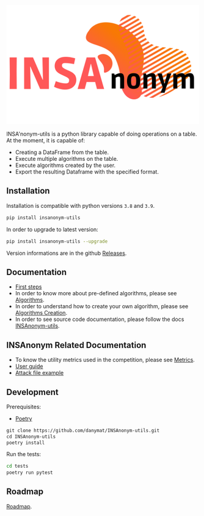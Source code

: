 ![](.images/INSA-3.png)

INSA'nonym-utils is a python library capable of doing operations on a table.
At the moment, it is capable of:

- Creating a DataFrame from the table.
- Execute multiple algorithms on the table.
- Execute algorithms created by the user.
- Export the resulting Dataframe with the specified format.

## Installation

Installation is compatible with python versions `3.8` and `3.9`.

```bash
pip install insanonym-utils
```

In order to upgrade to latest version:

```bash
pip install insanonym-utils --upgrade
```

Version informations are in the github [Releases](https://github.com/danymat/INSAnonym-utils/releases).

## Documentation

- [First steps](https://github.com/danymat/INSAnonym-utils/blob/main/docs/premiers-pas.md)
- In order to know more about pre-defined algorithms, please see [Algorithms](docs/algorithmes.md).
- In order to understand how to create your own algorithm, please see [Algorithms Creation](docs/creation-algorithmes.md).
- In order to see source code documentation, please follow the docs [INSAnonym-utils](https://danymat.github.io/INSAnonym-utils).

## INSAnonym Related Documentation

- To know the utility metrics used in the competition, please see [Metrics](https://github.com/danymat/INSAnonym-utils/blob/main/docs/insanonym-metrics.md).
- [User guide](https://github.com/danymat/INSAnonym-utils/blob/main/docs/user-documentation-insanonym.md)
- [Attack file example](https://docs.google.com/document/d/e/2PACX-1vTiYIYGasdf3aawHHPyTH6KZHBj61xEXNqjbtqfLiHS8xWhMI_CjjmYF4vLD65beo_r1O9NT_KsTlzg/pub)

## Development

Prerequisites:

- [Poetry](https://python-poetry.org/docs/#installation)

```
git clone https://github.com/danymat/INSAnonym-utils.git
cd INSAnonym-utils
poetry install
```

Run the tests:

```bash
cd tests
poetry run pytest
```

## Roadmap

[Roadmap](https://github.com/danymat/INSAnonym-utils/projects/1).

